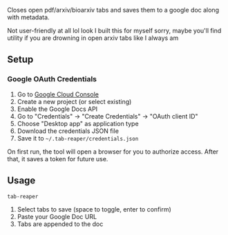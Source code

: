 
Closes open pdf/arxiv/bioarxiv tabs and saves them to a google doc along with metadata.

Not user-friendly at all lol look I built this for myself sorry, maybe you'll find
utility if you are drowning in open arxiv tabs like I always am

## Setup

### Google OAuth Credentials

1. Go to [Google Cloud Console](https://console.cloud.google.com/)
2. Create a new project (or select existing)
3. Enable the Google Docs API
4. Go to "Credentials" → "Create Credentials" → "OAuth client ID"
5. Choose "Desktop app" as application type
6. Download the credentials JSON file
7. Save it to `~/.tab-reaper/credentials.json`

On first run, the tool will open a browser for you to authorize access. After that, it saves a token for future use.

## Usage

```bash
tab-reaper
```

1. Select tabs to save (space to toggle, enter to confirm)
2. Paste your Google Doc URL
3. Tabs are appended to the doc
